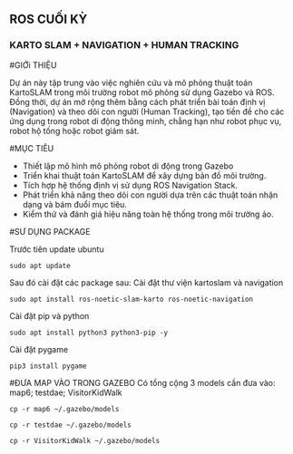 ## ROS CUỐI KỲ
### KARTO SLAM + NAVIGATION + HUMAN TRACKING
#GIỚi THIỆU

Dự án này tập trung vào việc nghiên cứu và mô phỏng thuật toán KartoSLAM trong môi trường robot mô phỏng sử dụng Gazebo và ROS. Đồng thời, dự án mở rộng thêm bằng cách phát triển bài toán định vị (Navigation) và theo dõi con người (Human Tracking), tạo tiền đề cho các ứng dụng trong robot di động thông minh, chẳng hạn như robot phục vụ, robot hộ tống hoặc robot giám sát.

#MỤC TIÊU

- Thiết lập mô hình mô phỏng robot di động trong Gazebo
- Triển khai thuật toán KartoSLAM để xây dựng bản đồ môi trường.
- Tích hợp hệ thống định vị sử dụng ROS Navigation Stack.
- Phát triển khả năng theo dõi con người dựa trên các thuật toán nhận dạng và bám đuổi mục tiêu.
- Kiểm thử và đánh giá hiệu năng toàn hệ thống trong môi trường ảo.

#SƯ DỤNG PACKAGE

Trước tiên update ubuntu
```
sudo apt update
```
Sau đó cài đặt các package sau:
Cài đặt thư viện kartoslam và navigation
```
sudo apt install ros-noetic-slam-karto ros-noetic-navigation
```
Cài đặt pip và python
```
sudo apt install python3 python3-pip -y
```
Cài đặt pygame
```
pip3 install pygame
```

#ĐƯA MAP VÀO TRONG GAZEBO
Có tổng cộng 3 models cần đưa vào: map6; testdae; VisitorKidWalk
```
cp -r map6 ~/.gazebo/models
```
```
cp -r testdae ~/.gazebo/models
```
```
cp -r VisitorKidWalk ~/.gazebo/models
```
